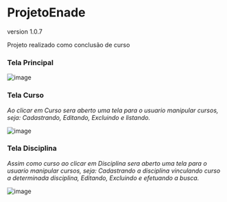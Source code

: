 # ProjetoEnade
version 1.0.7

Projeto realizado como conclusão de curso


<h3> Tela Principal </h3>

![image](https://user-images.githubusercontent.com/69328711/147393477-d0cda22e-c326-499f-94ca-e3ec7e7ec7f7.png)


<h3> Tela Curso </h3>

 <i> Ao clicar em Curso sera aberto uma tela para o usuario manipular cursos, seja: Cadastrando, Editando, Excluindo e listando.</i>
 
 ![image](https://user-images.githubusercontent.com/69328711/147393536-e11bc3b1-82bd-4b15-9364-dd037782f74c.png)
 
 
<h3> Tela Disciplina </h3>

<i> Assim como curso ao clicar em Disciplina sera aberto uma tela para o usuario manipular cursos, seja: Cadastrando a disciplina vinculando curso a determinada disciplina, Editando, Excluindo e efetuando a busca.</i>

![image](https://user-images.githubusercontent.com/69328711/147393558-98e639ef-8931-4b20-99c6-cabe1ebb048d.png)
